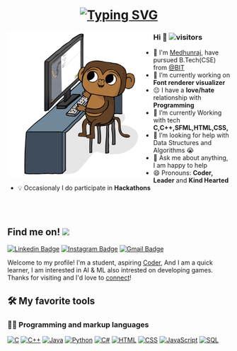 <h1 align = "center">
<a href="https://git.io/typing-svg"><img src="https://readme-typing-svg.herokuapp.com?font=Fira+Code&duration=3000&pause=500&color=0FF73A&center=true&multiline=true&width=435&height=100&lines=Hello+there!;My+name+is+Medhunraj+;Welcome+to+my+Read+me" alt="Typing SVG" /></a>
</h1>


<img src='https://raw.githubusercontent.com/keshavsingh4522/keshavsingh4522/master/Assets/Monkey_Kid_Coding.gif' align='left' />

### Hi  👋  ![visitors](https://visitor-badge.glitch.me/badge?page_id=https://github.com/Medhunraj)
- :school: I'm [Medhunraj](https://github.com/Medhunraj), have pursued B.Tech(CSE) from <a href="https://www.bitsathy.ac.in/">@BIT </a>
- 🔭 I’m currently working on  **Font renderer visualizer**
- :neutral_face: I have a **love/hate** relationship with **Programming**
- 🌱 I’m currently Working with tech **C,C++,SFML,HTML,CSS,**
- 🤔 I’m looking for help with Data Structures and Algorithms 😭
- 💬 Ask me about anything, I am happy to help
- 😄 Pronouns: **Coder, Leader** and **Kind Hearted**
- 💡 Occasionaly I do participate in **Hackathons**


<br>
<br>
<h2> Find me on! <img src="https://media.giphy.com/media/mGcNjsfWAjY5AEZNw6/giphy.gif" width="50"></h2>

[![Linkedin Badge](https://img.shields.io/badge/-Medhunraj-blue?style=flat&logo=Linkedin&logoColor=white&link=https://www.linkedin.com/in/manoj-a-6973461a1/)](https://www.linkedin.com/in/medhun-r-0265921b3/)
[![Instagram Badge](https://img.shields.io/badge/-@rajmedhun-purple?style=flat&logo=instagram&logoColor=white&link=https://www.instagram.com/_m4n0j_/)](https://www.instagram.com/rajmedhun/)
[![Gmail Badge](https://img.shields.io/badge/-Medhunraj_PB-c14438?style=flat&logo=Gmail&logoColor=white&link=mailto:medhunraj1307@gmail.com)](mailto:medhunraj1307@gmail.com)


Welcome to my profile! I'm a student, aspiring [Coder](https://github.com/Medhunraj), And I am a quick learner, I am interested in AI & ML also intrested on developing games. Thanks for visiting and I'd love to [connect](https://www.linkedin.com/in/medhun-r-0265921b3/)!


<h2> 🛠️ My favorite tools </h2>

### 👨‍💻 Programming and markup languages

<p>
    <a href="#"><img alt="C" src="https://custom-icon-badges.herokuapp.com/badge/C-03599C.svg?logo=c-in-hexagon&logoColor=white"></a>
    <a href="#"><img alt="C++" src="https://custom-icon-badges.herokuapp.com/badge/C++-9C033A.svg?logo=cpp2&logoColor=white"></a>
    <a href="#"><img alt="Java" src="https://custom-icon-badges.herokuapp.com/badge/Java-007396.svg?logo=java&logoColor=white"></a>
    <a href="#"><img alt="Python" src="https://img.shields.io/badge/Python-14354C.svg?logo=python&logoColor=white"></a>
    <a href="#"><img alt="C#" src="https://custom-icon-badges.herokuapp.com/badge/C%23-68217A.svg?logo=cs2&logoColor=white"></a>
    <a href="#"><img alt="HTML" src="https://img.shields.io/badge/HTML-E34F26.svg?logo=html5&logoColor=white"></a>
    <a href="#"><img alt="CSS" src="https://img.shields.io/badge/CSS-1572B6.svg?logo=css3&logoColor=white"></a>
    <a href="#"><img alt="JavaScript" src="https://img.shields.io/badge/JavaScript-F7DF1E.svg?logo=javascript&logoColor=black"></a>
    <a href="#"><img alt="SQL" src="https://custom-icon-badges.herokuapp.com/badge/SQL-025E8C.svg?logo=database&logoColor=white"></a>
</p>
